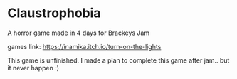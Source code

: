 # Claustrophobia

A horror game made in 4 days for Brackeys Jam

games link: https://inamika.itch.io/turn-on-the-lights

This game is unfinished. I made a plan to complete this game after jam.. but it never happen :)
